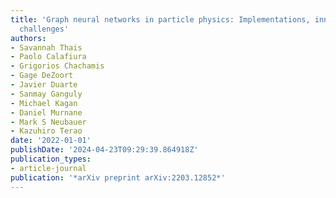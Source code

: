 ```yaml
---
title: 'Graph neural networks in particle physics: Implementations, innovations, and
  challenges'
authors:
- Savannah Thais
- Paolo Calafiura
- Grigorios Chachamis
- Gage DeZoort
- Javier Duarte
- Sanmay Ganguly
- Michael Kagan
- Daniel Murnane
- Mark S Neubauer
- Kazuhiro Terao
date: '2022-01-01'
publishDate: '2024-04-23T09:29:39.864918Z'
publication_types:
- article-journal
publication: '*arXiv preprint arXiv:2203.12852*'
---
```

